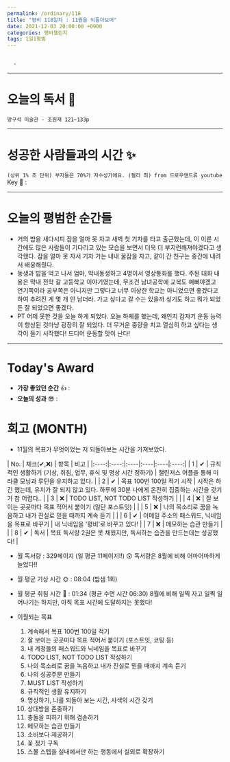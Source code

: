 ```yaml
---
permalink: /ordinary/118
title: "평비 118일차 : 11월을 되돌아보며"
date: 2021-12-03 20:00:00 +0900
categories: 평비챌린지
tags: 1일1평범
---
```

```

  - 
```

---
# 오늘의 독서 📕
`방구석 미술관 - 조원재 121~133p`  


---
# 성공한 사람들과의 시간 ✨
`(상위 1% 조 단위) 부자들은 70%가 자수성가에요. (켈리 최) from 드로우앤드류 youtube`  
Key 🔑 :


---
# 오늘의 평범한 순간들
- 거의 밤을 새다시피 잠을 얼마 못 자고 새벽 첫 기차를 타고 출근했는데, 이 이른 시간에도 많은 사람들이 기다리고 있는 모습을 보면서 더욱 더 부지런해져야겠다고 생각했다. 잠을 얼마 못 자서 기차 가는 내내 꿀잠을 자고, 같이 간 친구는 중간에 내려서 배웅해줬다.
- 동생과 밥을 먹고 나서 엄마, 막내동생하고 4명이서 영상통화를 했다. 주된 대화 내용은 막내 전학 갈 고등학교 이야기였는데, 무조건 남녀공학에 교복도 예뻐야겠고 연기쪽이라 공부쪽은 아니지만 그렇다고 너무 이상한 학교는 아니었으면 좋겠다고 하여 추려진 게 몇 개 안 남더라. 가고 싶다고 갈 수는 있을까 싶기도 하고 뭐가 되었든 잘 되었으면 좋겠다.
- PT 어제 못한 것을 오늘 하게 되었다. 오늘 하체를 했는데, 왜인지 갑자기 운동 능력이 향상된 것마냥 굉장히 잘 되었다. 더 무거운 중량을 치고 열심히 하고 싶다는 생각이 들기 시작했다! 드디어 운동할 맛이 난다!

---
# Today's Award
- **가장 좋았던 순간** 👍 : 
- **오늘의 성과** 😎 : 

# 회고 (MONTH)
- 11월의 목표가 무엇이었는 지 되돌아보는 시간을 가져보았다.

| No. | 체크(✔,❌) | 항목 | 비고 |
|:----:|:----:|:----|:----|:----|:----:|
| 1 | ✔ | 규칙적인 생활하기 (기상, 취침, 업무, 휴식 및 명상 시간 정하기) | 챌린저스 어플을 통해 미라클 모닝과 루틴을 유지하고 있다. |
| 2 | ✔ | 목표 100번 100일 적기 시작 | 시작은 하긴 했는데, 유지가 잘 되지 않고 있다. 하루에 30분 나에게 온전히 집중하는 시간을 갖기가 참 어렵다.. |
| 3 | ❌ | TODO LIST, NOT TODO LIST 작성하기 |  |
| 4 | ❌ | 잘 보이는 곳곳마다 목표 적어서 붙이기 (일단 포스트잇) |  |
| 5 | ❌ | 나의 목소리로 꿈을 녹음하고 내가 진실로 믿을 때까지 계속 듣기 |  |
| 6 | ✔ | 이메일 주소의 패스워드, 닉네임을 목표로 바꾸기 | 내 닉네임을 '평비'로 바꾸고 있다! |
| 7 | ❌ | 메모하는 습관 만들기 |  |
| 8 | ✔ | 독서 | 목표 독서량 2권은 못 채웠지만, 독서하는 습관을 만드는데는 성공했다! |

- 월 독서량 : 329페이지 (일 평균 11페이지!!) 😲
  독서량은 8월에 비해 어마어마하게 늘었다!!

- 월 평균 기상 시간 🌞 : 08:04 (밤샘 1회)
- 월 평균 취침 시간 🌙 : 01:34 (평균 수면 시간 06:30)
  8월에 비해 일찍 자고 일찍 일어나기는 하지만, 아직 목표 시간에 도달하지는 못했다!

- 이월되는 목표
  1. 계속해서 목표 100번 100일 적기  
  2. 잘 보이는 곳곳마다 목표 적어서 붙이기 (포스트잇, 코팅 등)  
  3. 내 계정들의 패스워드와 닉네임을 목표로 바꾸기  
  4. TODO LIST, NOT TODO LIST 작성하기  
  5. 나의 목소리로 꿈을 녹음하고 내가 진실로 믿을 때까지 계속 듣기  
  6. 나의 성공주문 만들기  
  7. MUST LIST 작성하기  
  8. 규칙적인 생활 유지하기  
  9. 명상하기, 나를 되돌아 보는 시간, 사색의 시간 갖기  
  10. 상대방을 존중하기  
  11. 충돌을 피하기 위해 겸손하기  
  12. 메모하는 습관 만들기  
  13. 소비보다 제공하기  
  14. 꽃 정기 구독
  15. 스몰 스텝을 실내에서만 하는 행동에서 실외로 확장하기